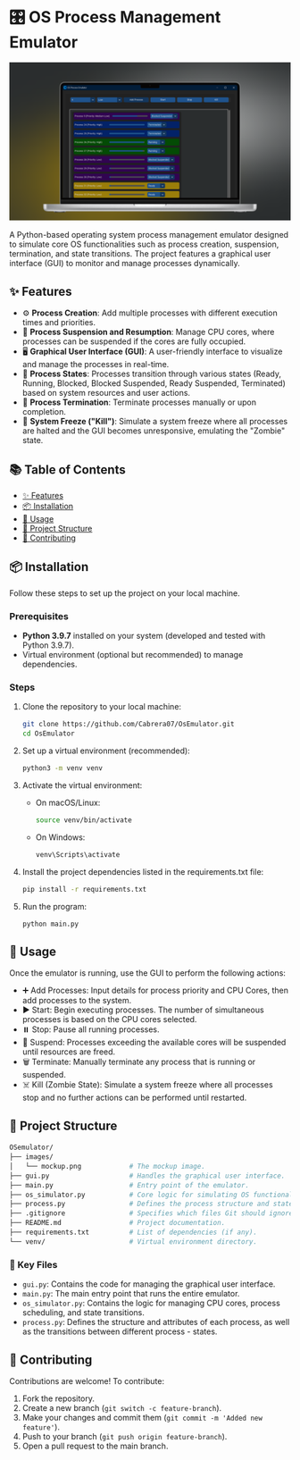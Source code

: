 # 🎛️ OS Process Management Emulator  <!-- omit from toc -->

![alt text](./images/mockup.png)

A Python-based operating system process management emulator designed to simulate core OS functionalities such as process creation, suspension, termination, and state transitions. The project features a graphical user interface (GUI) to monitor and manage processes dynamically.

## ✨ Features

- ⚙️ **Process Creation**: Add multiple processes with different execution times and priorities.
- 🛑 **Process Suspension and Resumption**: Manage CPU cores, where processes can be suspended if the cores are fully occupied.
- 🖥️ **Graphical User Interface (GUI)**: A user-friendly interface to visualize and manage the processes in real-time.
- 🔄 **Process States**: Processes transition through various states (Ready, Running, Blocked, Blocked Suspended, Ready Suspended, Terminated) based on system resources and user actions.
- 🚫 **Process Termination**: Terminate processes manually or upon completion.
- 🧟 **System Freeze ("Kill")**: Simulate a system freeze where all processes are halted and the GUI becomes unresponsive, emulating the "Zombie" state.

## 📚 Table of Contents <!-- omit from toc -->

- [✨ Features](#-features)
- [📦 Installation](#-installation)
- [🚀 Usage](#-usage)
- [📂 Project Structure](#-project-structure)
- [🤝 Contributing](#-contributing)

## 📦 Installation

Follow these steps to set up the project on your local machine.

### Prerequisites <!-- omit from toc -->

- **Python 3.9.7** installed on your system (developed and tested with Python 3.9.7).
- Virtual environment (optional but recommended) to manage dependencies.

### Steps <!-- omit from toc -->

1. Clone the repository to your local machine:

    ```bash
    git clone https://github.com/Cabrera07/OsEmulator.git
    cd OsEmulator
    ```

2. Set up a virtual environment (recommended):

    ```bash
    python3 -m venv venv
    ```

3. Activate the virtual environment:

   - On macOS/Linux:
  
        ```bash
        source venv/bin/activate
        ```

   - On Windows:

        ```bash
        venv\Scripts\activate
        ```

4. Install the project dependencies listed in the requirements.txt file:

    ```bash
    pip install -r requirements.txt
    ```

5. Run the program:

    ```bash
    python main.py
    ```

## 🚀 Usage

Once the emulator is running, use the GUI to perform the following actions:

- ➕ Add Processes: Input details for process priority and CPU Cores, then add processes to the system.
- ▶️ Start: Begin executing processes. The number of simultaneous processes is based on the CPU cores selected.
- ⏸️ Stop: Pause all running processes.
- 🔄 Suspend: Processes exceeding the available cores will be suspended until resources are freed.
- 🗑️ Terminate: Manually terminate any process that is running or suspended.
- ☠️ Kill (Zombie State): Simulate a system freeze where all processes stop and no further actions can be performed until restarted.

## 📂 Project Structure

```bash
OSemulator/
├── images/
│   └── mockup.png            # The mockup image.
├── gui.py                    # Handles the graphical user interface.
├── main.py                   # Entry point of the emulator.
├── os_simulator.py           # Core logic for simulating OS functionalities.
├── process.py                # Defines the process structure and states.
├── .gitignore                # Specifies which files Git should ignore.
├── README.md                 # Project documentation.
├── requirements.txt          # List of dependencies (if any).
└── venv/                     # Virtual environment directory.
```

### 🔑 Key Files  <!-- omit from toc -->

- `gui.py`: Contains the code for managing the graphical user interface.
- `main.py`: The main entry point that runs the entire emulator.
- `os_simulator.py`: Contains the logic for managing CPU cores, process scheduling, and state transitions.
- `process.py`: Defines the structure and attributes of each process, as well as the transitions between different process - states.

## 🤝 Contributing

Contributions are welcome! To contribute:

1. Fork the repository.
2. Create a new branch (`git switch -c feature-branch`).
3. Make your changes and commit them (`git commit -m 'Added new feature'`).
4. Push to your branch (`git push origin feature-branch`).
5. Open a pull request to the main branch.
